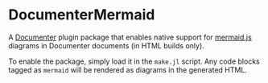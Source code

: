 # DocumenterMermaid

A [Documenter](https://github.com/JuliaDocs/Documenter.jl) plugin package that enables native support for [mermaid.js](https://mermaid.js.org/) diagrams in Documenter documents (in HTML builds only).

To enable the package, simply load it in the `make.jl` script. Any code blocks tagged as `mermaid` will be rendered as diagrams in the generated HTML.
